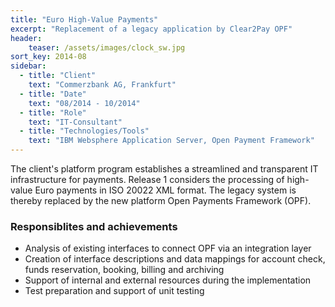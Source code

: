 ```yaml
---
title: "Euro High-Value Payments"
excerpt: "Replacement of a legacy application by Clear2Pay OPF"
header:
    teaser: /assets/images/clock_sw.jpg
sort_key: 2014-08
sidebar:
  - title: "Client"
    text: "Commerzbank AG, Frankfurt"
  - title: "Date"
    text: "08/2014 - 10/2014"
  - title: "Role"
    text: "IT-Consultant"
  - title: "Technologies/Tools"
    text: "IBM Websphere Application Server, Open Payment Framework"
---
```


The client's platform program establishes a streamlined and transparent IT infrastructure for payments. Release 1 considers the processing of high-value Euro payments in ISO 20022 XML format. The legacy system is thereby replaced by the new platform Open Payments Framework (OPF).

### Responsiblites and achievements

- Analysis of existing interfaces to connect OPF via an integration layer
- Creation of interface descriptions and data mappings for account check, funds reservation, booking, billing and archiving
- Support of internal and external resources during the implementation
- Test preparation and support of unit testing